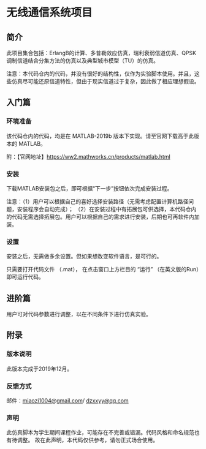 # 无线通信系统项目

## 简介

此项目集合包括：ErlangB的计算、多普勒效应仿真，瑞利衰弱信道仿真、QPSK调制信道结合分集方法的仿真以及典型城市模型（TU）的仿真。

注意：本代码仓内的代码，并没有很好的结构性，仅作为实验脚本使用。并且，这些仿真尽可能还原信道特性，但由于现实信道过于复杂，因此做了相应理想假设。

## 入门篇

### 环境准备

该代码仓内的代码，均是在 MATLAB-2019b 版本下实现。请至官网下载高于此版本的 MATLAB。

附：【官网地址】<https://ww2.mathworks.cn/products/matlab.html>

### 安装

下载MATLAB安装包之后，即可根据“下一步”按钮依次完成安装过程。

注意：（1）用户可以根据自己的喜好选择安装路径（无需考虑配置计算机路径问题，安装程序会自动完成）；
（2）在安装过程中有拓展包可供选择，本代码仓内的代码无需选择拓展包。用户可以根据自己的需求进行安装，后期也可再软件内加装。

### 设置

安装之后，无需做多余设置。但如果想改变软件语言，是可行的。

只需要打开代码文件 （.mat）， 在点击窗口上方栏目的 “运行” （在英文版的Run）即可运行代码。

## 进阶篇

用户可对代码参数进行调整，以在不同条件下进行仿真实验。

## 附录

### 版本说明

此版本完成于2019年12月。

### 反馈方式

邮件：miaozi1004@gmail.com/ dzxxyy@qq.com

### 声明

此仿真脚本为学生期间课程作业，可能存在不完善或错漏。代码风格和命名规范也有待调整。
故在此声明，本代码仅供参考，请勿正式场合使用。

